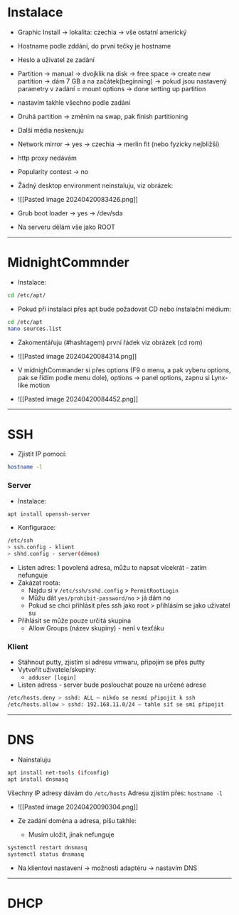 # Instalace
- Graphic Install -> lokalita: czechia -> vše ostatní americký
- Hostname podle zddání, do první tečky je hostname
- Heslo a uživatel ze zadání
- Partition -> manual -> dvojklik na disk -> free space -> create new partition -> dám 7 GB a na začátek(beginning) -> pokud jsou nastavený parametry v zadání = mount options -> done setting up partition
- nastavím takhle všechno podle zadání
- Druhá partition -> změním na swap, pak finish partitioning
- Další média neskenuju
- Network mirror -> yes -> czechia -> merlin fit (nebo fyzicky nejbližší)
- http proxy nedávám
- Popularity contest -> no
- Žádný desktop environment neinstaluju, viz obrázek:

- ![[Pasted image 20240420083426.png]]

- Grub boot loader -> yes -> /dev/sda
- Na serveru dělám vše jako ROOT

---
# MidnightCommnder
- Instalace:
```bash
cd /etc/apt/
```
- Pokud při instalaci přes apt bude požadovat CD nebo instalační médium: 
```bash
cd /etc/apt
nano sources.list
```
- Zakomentářuju (#hashtagem) první řádek viz obrázek (cd rom)

- ![[Pasted image 20240420084314.png]]

- V midnighCommander si přes options (F9 o menu, a pak vyberu options, pak se řídím podle menu dole), options -> panel options, zapnu si Lynx-like motion

- ![[Pasted image 20240420084452.png]]

--- 

# SSH
- Zjistit IP pomocí: 
```bash
hostname -l
```
### Server
- Instalace: 
```bash
apt install openssh-server
```
- Konfigurace: 
```bash
/etc/ssh
> ssh.config - klient
> shhd.config - server(démon)
```
- Listen adres: 1 povolená adresa, můžu to napsat vícekrát - zatím nefunguje
- Zakázat roota:
	- Najdu si v `/etc/ssh/sshd.config` > `PermitRootLogin`
	- Můžu dát `yes/prohibit-password/no` > já  dám no
	- Pokud se chci přihlásit přes ssh jako root > přihlásím se jako uživatel su
- Přihlásit se může pouze určitá skupina
	- Allow Groups (název skupiny) - není v texťáku

### Klient
- Stáhnout putty, zjistím si adresu vmwaru, připojím se přes putty
- Vytvořit uživatele/skupiny: 
	- `adduser [login]`
- Listen adress - server bude poslouchat pouze na určené adrese
```bash
/etc/hosts.deny > sshd: ALL – nikdo se nesmí připojit k ssh
/etc/hosts.allow > sshd: 192.168.11.0/24 – tahle síť se smí připojit
```

--- 

# DNS
- Nainstaluju 
```bash
apt install net-tools (ifconfig)
apt install dnsmasq
```

Všechny IP adresy dávám do `/etc/hosts`
Adresu zjistím přes: `hostname -l`

- ![[Pasted image 20240420090304.png]] 

- Ze zadání doména a adresa, píšu takhle:
	- Musím uložit, jinak nefunguje
```bash
systemctl restart dnsmasq
systemctl status dnsmasq
```

- Na klientovi nastavení -> možnosti adaptéru -> nastavím DNS

---

# DHCP


